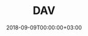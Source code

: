 ---
date: "2018-09-09T00:00:00+03:00"
draft: false
linktitle: Data Analysis and Visulation
menu:
  teaching:
    parent: Lecture Materials
    weight: 4
title: DAV
toc: true
type: docs
---
